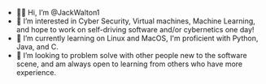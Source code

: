 - 🤙🏻 Hi, I’m @JackWalton1
- 🧐 I’m interested in Cyber Security, Virtual machines, Machine Learning, and hope to work on self-driving software and/or cybernetics one day!
- 🌱 I’m currently learning on Linux and MacOS, I'm proficient with Python, Java, and C.
- 🎉 I’m looking to problem solve with other people new to the software scene, and am always open to learning from others who have more experience.
